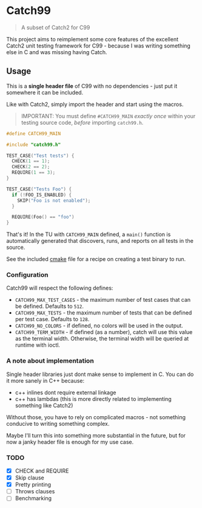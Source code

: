 # Catch99
> A subset of Catch2 for C99

This project aims to reimplement some core features of the excellent Catch2 unit testing framework for C99 - because I was writing something else in C and was missing having Catch.

## Usage
This is a **single header file** of C99 with no dependencies - just put it somewhere it can be included.

Like with Catch2, simply import the header and start using the macros.

> IMPORTANT: You must define `#CATCH99_MAIN` *exactly once* within your testing source code, *before* importing `catch99.h`.

```c
#define CATCH99_MAIN

#include "catch99.h"

TEST_CASE("Test tests") {
  CHECK(1 == 1);
  CHECK(2 == 2);
  REQUIRE(1 == 3);
}

TEST_CASE("Tests Foo") {
  if (!FOO_IS_ENABLED) {
    SKIP("Foo is not enabled");
  }

  REQUIRE(Foo() == "foo")
}
```

That's it! In the TU with `CATCH99_MAIN` defined, a `main()` function is automatically generated that discovers, runs, and reports on all tests in the source.  

See the included [cmake](./CMakeLists.txt) file for a recipe on creating a test binary to run.

### Configuration
Catch99 will respect the following defines:

- `CATCH99_MAX_TEST_CASES` - the maximum number of test cases that can be defined. Defaults to `512`.
- `CATCH99_MAX_TESTS` - the maximum number of tests that can be defined per test case. Defaults to `128`.
- `CATCH99_NO_COLORS` - if defined, no colors will be used in the output.
- `CATCH99_TERM_WIDTH` - if defined (as a number), catch will use this value as the terminal width. Otherwise, the terminal width will be queried at runtime with ioctl.

### A note about implementation
Single header libraries just dont make sense to implement in C. You can do it more sanely in C++ because:
- c++ inlines dont require external linkage
- c++ has lambdas (this is more directly related to implementing something like Catch2)

Without those, you have to rely on complicated macros - not something conducive to writing something complex. 

Maybe I'll turn this into something more substantial in the future, but for now a janky header file is enough for my use case.

### TODO
- [x] CHECK and REQUIRE
- [x] Skip clause
- [x] Pretty printing
- [ ] Throws clauses
- [ ] Benchmarking
